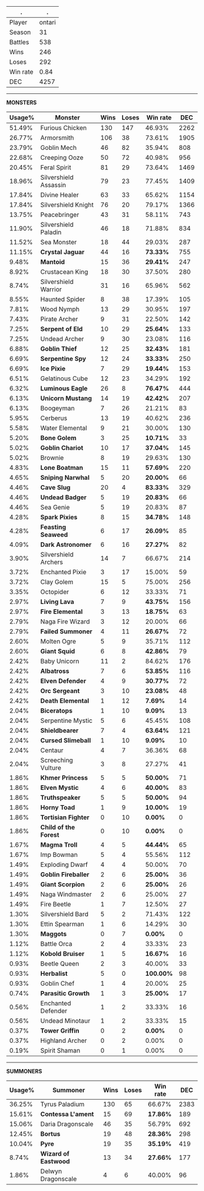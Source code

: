 .|.
|-|-
Player|ontari
Season|31
Battles|538
Wins|246
Loses|292
Win rate|0.84
DEC|4257

---
**MONSTERS**

Usage%|Monster|Wins|Loses|Win rate|DEC|
-|-|-|-|-|-|
51.49%|Furious Chicken|130|147|46.93%|2262|
26.77%|Armorsmith|106|38|73.61%|1905|
23.79%|Goblin Mech|46|82|35.94%|808|
22.68%|Creeping Ooze|50|72|40.98%|956|
20.45%|Feral Spirit|81|29|73.64%|1469|
18.96%|Silvershield Assassin|79|23|77.45%|1409|
17.84%|Divine Healer|63|33|65.62%|1154|
17.84%|Silvershield Knight|76|20|79.17%|1366|
13.75%|Peacebringer|43|31|58.11%|743|
11.90%|Silvershield Paladin|46|18|71.88%|834|
11.52%|Sea Monster|18|44|29.03%|287|
11.15%|**Crystal Jaguar**|44|16|**73.33%**|755|
9.48%|**Mantoid**|15|36|**29.41%**|247|
8.92%|Crustacean King|18|30|37.50%|280|
8.74%|Silvershield Warrior|31|16|65.96%|562|
8.55%|Haunted Spider|8|38|17.39%|105|
7.81%|Wood Nymph|13|29|30.95%|197|
7.43%|Pirate Archer|9|31|22.50%|142|
7.25%|**Serpent of Eld**|10|29|**25.64%**|133|
7.25%|Undead Archer|9|30|23.08%|116|
6.88%|**Goblin Thief**|12|25|**32.43%**|181|
6.69%|**Serpentine Spy**|12|24|**33.33%**|250|
6.69%|**Ice Pixie**|7|29|**19.44%**|153|
6.51%|Gelatinous Cube|12|23|34.29%|192|
6.32%|**Luminous Eagle**|26|8|**76.47%**|444|
6.13%|**Unicorn Mustang**|14|19|**42.42%**|207|
6.13%|Boogeyman|7|26|21.21%|83|
5.95%|Cerberus|13|19|40.62%|236|
5.58%|Water Elemental|9|21|30.00%|130|
5.20%|**Bone Golem**|3|25|**10.71%**|33|
5.02%|**Goblin Chariot**|10|17|**37.04%**|145|
5.02%|Brownie|8|19|29.63%|130|
4.83%|**Lone Boatman**|15|11|**57.69%**|220|
4.65%|**Sniping Narwhal**|5|20|**20.00%**|66|
4.46%|**Cave Slug**|20|4|**83.33%**|329|
4.46%|**Undead Badger**|5|19|**20.83%**|66|
4.46%|Sea Genie|5|19|20.83%|87|
4.28%|**Spark Pixies**|8|15|**34.78%**|148|
4.28%|**Feasting Seaweed**|6|17|**26.09%**|85|
4.09%|**Dark Astronomer**|6|16|**27.27%**|82|
3.90%|Silvershield Archers|14|7|66.67%|214|
3.72%|Enchanted Pixie|3|17|15.00%|59|
3.72%|Clay Golem|15|5|75.00%|256|
3.35%|Octopider|6|12|33.33%|71|
2.97%|**Living Lava**|7|9|**43.75%**|156|
2.97%|**Fire Elemental**|3|13|**18.75%**|63|
2.79%|Naga Fire Wizard|3|12|20.00%|66|
2.79%|**Failed Summoner**|4|11|**26.67%**|72|
2.60%|Molten Ogre|5|9|35.71%|112|
2.60%|**Giant Squid**|6|8|**42.86%**|79|
2.42%|Baby Unicorn|11|2|84.62%|176|
2.42%|**Albatross**|7|6|**53.85%**|116|
2.42%|**Elven Defender**|4|9|**30.77%**|72|
2.42%|**Orc Sergeant**|3|10|**23.08%**|48|
2.42%|**Death Elemental**|1|12|**7.69%**|14|
2.04%|**Biceratops**|1|10|**9.09%**|13|
2.04%|Serpentine Mystic|5|6|45.45%|108|
2.04%|**Shieldbearer**|7|4|**63.64%**|121|
2.04%|**Cursed Slimeball**|1|10|**9.09%**|10|
2.04%|Centaur|4|7|36.36%|68|
2.04%|Screeching Vulture|3|8|27.27%|41|
1.86%|**Khmer Princess**|5|5|**50.00%**|71|
1.86%|**Elven Mystic**|4|6|**40.00%**|83|
1.86%|**Truthspeaker**|5|5|**50.00%**|94|
1.86%|**Horny Toad**|1|9|**10.00%**|19|
1.86%|**Tortisian Fighter**|0|10|**0.00%**|0|
1.86%|**Child of the Forest**|0|10|**0.00%**|0|
1.67%|**Magma Troll**|4|5|**44.44%**|65|
1.67%|Imp Bowman|5|4|55.56%|112|
1.49%|Exploding Dwarf|4|4|50.00%|70|
1.49%|**Goblin Fireballer**|2|6|**25.00%**|36|
1.49%|**Giant Scorpion**|2|6|**25.00%**|26|
1.49%|Naga Windmaster|2|6|25.00%|27|
1.49%|Fire Beetle|1|7|12.50%|27|
1.30%|Silvershield Bard|5|2|71.43%|122|
1.30%|Ettin Spearman|1|6|14.29%|30|
1.30%|**Maggots**|0|7|**0.00%**|0|
1.12%|Battle Orca|2|4|33.33%|23|
1.12%|**Kobold Bruiser**|1|5|**16.67%**|16|
0.93%|Beetle Queen|2|3|40.00%|33|
0.93%|**Herbalist**|5|0|**100.00%**|98|
0.93%|Goblin Chef|1|4|20.00%|25|
0.74%|**Parasitic Growth**|1|3|**25.00%**|17|
0.56%|Enchanted Defender|1|2|33.33%|16|
0.56%|Undead Minotaur|1|2|33.33%|15|
0.37%|**Tower Griffin**|0|2|**0.00%**|0|
0.37%|Highland Archer|0|2|0.00%|0|
0.19%|Spirit Shaman|0|1|0.00%|0|

---
**SUMMONERS**

Usage%|Summoner|Wins|Loses|Win rate|DEC|
-|-|-|-|-|-|
36.25%|Tyrus Paladium|130|65|66.67%|2383|
15.61%|**Contessa L'ament**|15|69|**17.86%**|189|
15.06%|Daria Dragonscale|46|35|56.79%|692|
12.45%|**Bortus**|19|48|**28.36%**|298|
10.04%|**Pyre**|19|35|**35.19%**|419|
8.74%|**Wizard of Eastwood**|13|34|**27.66%**|177|
1.86%|Delwyn Dragonscale|4|6|40.00%|96|
